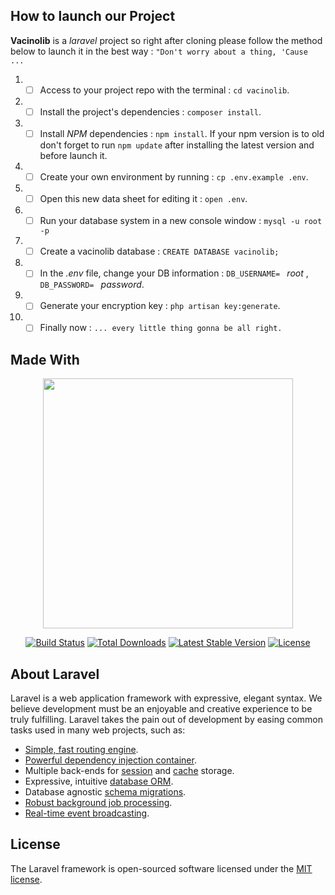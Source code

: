 ## How to launch our Project

**Vacinolib** is a _laravel_ project so right after cloning please follow the method below to launch it in the best way :
`"Don't worry about a thing, 'Cause ...`
1. - [ ] Access to your project repo with the terminal : `cd vacinolib`.
2. - [ ] Install the project's dependencies : `composer install`.
3. - [ ] Install _NPM_ dependencies : `npm install`.
     If your npm version is to old don't forget to run `npm update` after installing the latest version and before launch it.
4. - [ ] Create your own environment by running : `cp .env.example .env`.
5. - [ ] Open this new data sheet for editing it : `open .env`.
6. - [ ] Run your database system in a new console window : `mysql -u root -p`
7. - [ ] Create a vacinolib database : `CREATE DATABASE vacinolib;`
8. - [ ] In the _.env_ file, change your DB information : `DB_USERNAME= ` _root_ , `DB_PASSWORD= ` _password_.
9. - [ ] Generate your encryption key : `php artisan key:generate`.
10. - [ ] Finally now : `... every little thing gonna be all right.`

## Made With

<p align="center"><a href="https://laravel.com" target="_blank"><img src="https://raw.githubusercontent.com/laravel/art/master/logo-lockup/5%20SVG/2%20CMYK/1%20Full%20Color/laravel-logolockup-cmyk-red.svg" width="400"></a></p>

<p align="center">
<a href="https://travis-ci.org/laravel/framework"><img src="https://travis-ci.org/laravel/framework.svg" alt="Build Status"></a>
<a href="https://packagist.org/packages/laravel/framework"><img src="https://img.shields.io/packagist/dt/laravel/framework" alt="Total Downloads"></a>
<a href="https://packagist.org/packages/laravel/framework"><img src="https://img.shields.io/packagist/v/laravel/framework" alt="Latest Stable Version"></a>
<a href="https://packagist.org/packages/laravel/framework"><img src="https://img.shields.io/packagist/l/laravel/framework" alt="License"></a>
</p>

## About Laravel

Laravel is a web application framework with expressive, elegant syntax. We believe development must be an enjoyable and creative experience to be truly fulfilling. Laravel takes the pain out of development by easing common tasks used in many web projects, such as:

- [Simple, fast routing engine](https://laravel.com/docs/routing).
- [Powerful dependency injection container](https://laravel.com/docs/container).
- Multiple back-ends for [session](https://laravel.com/docs/session) and [cache](https://laravel.com/docs/cache) storage.
- Expressive, intuitive [database ORM](https://laravel.com/docs/eloquent).
- Database agnostic [schema migrations](https://laravel.com/docs/migrations).
- [Robust background job processing](https://laravel.com/docs/queues).
- [Real-time event broadcasting](https://laravel.com/docs/broadcasting).

## License

The Laravel framework is open-sourced software licensed under the [MIT license](https://opensource.org/licenses/MIT).
